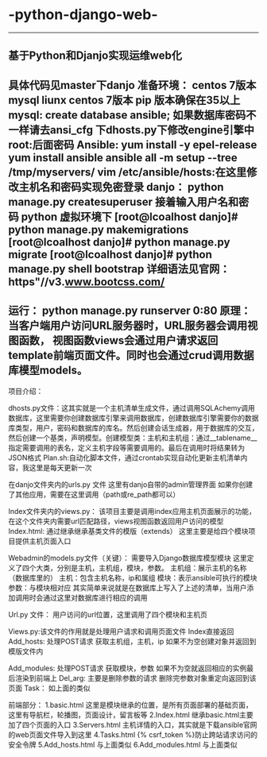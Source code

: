 # -python-django-web-
---------------------------------
基于Python和Djanjo实现运维web化
---------------------------------
具体代码见master下danjo
准备环境：
centos 7版本
mysql liunx centos 7版本
pip 版本确保在35以上
mysql:
create database ansible;
如果数据库密码不一样请去ansi_cfg 下dhosts.py下修改engine引擎中root:后面密码
Ansible:
yum install -y epel-release
yum install ansible
ansible all -m setup --tree /tmp/myservers/
vim /etc/ansible/hosts:在这里修改主机名和密码实现免密登录
danjo：
python manage.py createsuperuser
接着输入用户名和密码
python 虚拟环境下
[root@lcoalhost danjo]# python manage.py makemigrations
[root@lcoalhost danjo]# python manage.py migrate
[root@lcoalhost danjo]# python manage.py shell
bootstrap 详细语法见官网：https"//v3.www.bootcss.com/
--------------------------
运行：
python manage.py runserver 0:80
原理：当客户端用户访问URL服务器时，URL服务器会调用视图函数，
视图函数views会通过用户请求返回template前端页面文件。同时也会通过crud调用数据库模型models。
----------------------------------------
项目介绍：

dhosts.py文件：这其实就是一个主机清单生成文件，通过调用SQLAchemy调用数据库，这里需要你创建数据库引擎来调用数据库，创建数据库引擎需要你的数据库类型，用户，密码和数据库的库名。然后创建会话生成器，用于数据库的交互，然后创建一个基类，声明模型。创建模型类：主机和主机组：通过__tablename__指定需要调用的表名，定义主机字段等需要调用的。最后在调用时将结果转为JSON格式
Plan.sh:自动化脚本文件，通过crontab实现自动化更新主机清单内容，我这里是每天更新一次

在danjo文件夹内的urls.py 文件
这里有danjo自带的admin管理界面
如果你创建了其他应用，需要在这里调用（path或re_path都可以）

Index文件夹内的views.py：
该项目主要是调用index应用主机页面展示的功能，在这个文件夹内需要url匹配路径，views视图函数返回用户访问的模型
Index.html:
通过继承继承基类文件的模版（extends）
这里主要是给四个模块项目提供主机页面入口

Webadmin的models.py文件（关键）：
需要导入Django数据库模型模块
这里定义了四个大类，分别是主机，主机组，模块，参数。
主机组：展示主机的名称（数据库里的）
主机：包含主机名称，ip和属组
模块：表示ansible可执行的模块
参数：与模块相对应
其实简单来说就是在数据库上写入了上述的清单，当用户添加调用时会通过这里对数据库进行相应的调用

Url.py 文件：
用户访问的url位置，这里调用了四个模块和主机页

Views.py:该文件的作用就是处理用户请求和调用页面文件
Index直接返回
Add_hosts:
处理POST请求
获取主机组，主机，ip
如果不为空创建对象并返回到模版文件内

Add_modules:
处理POST请求
获取模块，参数
如果不为空就返回相应的实例最后渲染到前端上
Del_arg:
主要是删除参数的请求
删除完参数对象重定向返回到该页面
Task：
如上面的类似

前端部分：
1.basic.html
这里是模块继承的位置，是所有页面部署的基础页面，这里有导航栏，轮播图，页面设计，留言板等
2.Index.html
继承basic.html主要加了四个页面的入口
3.Servers.html
主机详情的入口，其实就是下载ansible官网的web页面文件导入到这里
4.Tasks.html
{% csrf_token %}防止跨站请求访问的安全令牌
5.Add_hosts.html
与上面类似
6.Add_modules.html
与上面类似
